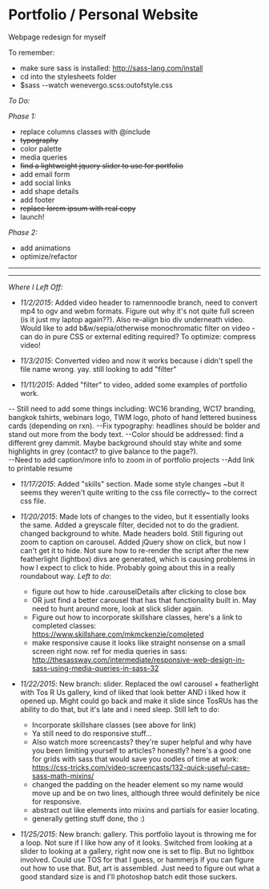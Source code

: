 # Portfolio / Personal Website
Webpage redesign for myself

To remember:
- make sure sass is installed: http://sass-lang.com/install
- cd into the stylesheets folder
- $sass --watch wenevergo.scss:outofstyle.css

*To Do:*

*Phase 1:*
- replace columns classes with @include
- ~~typography~~
- color palette
- media queries 
- ~~find a lightweight jquery slider to use for portfolio~~
- add email form
- add social links
- add shape details
- add footer
- ~~replace lorem ipsum with real copy~~
- launch!

*Phase 2:*
- add animations
- optimize/refactor

--------------
--------------

*Where I Left Off:*
- *11/2/2015*: Added video header to ramennoodle branch, need to convert mp4 to ogv and webm formats. Figure out why it's not quite full screen (is it just my laptop again??). Also re-align bio div underneath video. Would like to add b&w/sepia/otherwise monochromatic filter on video - can do in pure CSS or external editing required? To optimize: compress video!

- *11/3/2015*: Converted video and now it works because i didn't spell the file name wrong. yay. still looking to add "filter"

- *11/11/2015*: Added "filter" to video, added some examples of portfolio work. 

-- Still need to add some things including: WC16 branding, WC17 branding, bangkok tshirts, webinars logo, TWM logo, photo of hand lettered business cards (depending on rxn). 
--Fix typography: headlines should be bolder and stand out more from the body text. 
--Color should be addressed: find a different grey dammit. Maybe background should stay white and some highlights in grey (contact? to give balance to the page?).  
--Need to add caption/more info to zoom in of portfolio projects
--Add link to printable resume 

- *11/17/2015*: Added "skills" section. Made some style changes ~but it seems they weren't quite writing to the css file correctly~ to the correct css file. 

- *11/20/2015*: Made lots of changes to the video, but it essentially looks the same. Added a greyscale filter, decided not to do the gradient. changed background to white. Made headers bold. Still figuring out zoom to caption on carousel. Added jQuery show on click, but now I can't get it to hide. Not sure how to re-render the script after the new featherlight (lightbox) divs are generated, which is causing problems in how I expect to click to hide. Probably going about this in a really roundabout way.
	_Left to do_:
	- figure out how to hide .carouselDetails after clicking to close box
	- OR just find a better carousel that has that functionality built in. May need to hunt around more, look at slick slider again.
	- Figure out how to incorporate skillshare classes, here's a link to completed classes: https://www.skillshare.com/mkmckenzie/completed
	- make responsive cause it looks like straight nonsense on a small screen right now. ref for media queries in sass: http://thesassway.com/intermediate/responsive-web-design-in-sass-using-media-queries-in-sass-32

- *11/22/2015*: New branch: slider. Replaced the owl carousel + featherlight with Tos R Us gallery, kind of liked that look better AND i liked how it opened up. Might could go back and make it slide since TosRUs has the ability to do that, but it's late and i need sleep. Still left to do:
	- Incorporate skillshare classes (see above for link)
	- Ya still need to do responsive stuff...
	- Also watch more screencasts? they're super helpful and why have you been limiting yourself to articles? honestly? here's a good one for grids with sass that would save you oodles of time at work: https://css-tricks.com/video-screencasts/132-quick-useful-case-sass-math-mixins/ 
	- changed the padding on the header element so my name would move up and be on two lines, although three would definitely be nice for responsive.
	- abstract out like elements into mixins and partials for easier locating. 
	- generally getting stuff done, tho :)

- *11/25/2015*: New branch: gallery. This portfolio layout is throwing me for a loop. Not sure if I like how any of it looks. Switched from looking at a slider to looking at a gallery, right now one is set to flip. But no lightbox involved. Could use TOS for that I guess, or hammerjs if you can figure out how to use that. But, art is assembled. Just need to figure out what a good standard size is and I'll photoshop batch edit those suckers.
